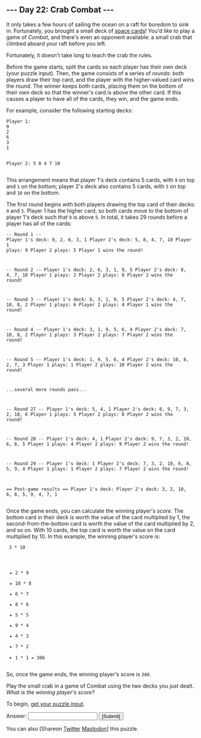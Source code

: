 <main>
  <article class="day-desc">
    <h2>--- Day 22: Crab Combat ---</h2>
    <p>It only takes a few hours of sailing the ocean on a raft for boredom to sink in. Fortunately, you brought a small
      deck of <a href="/2019/day/22">space cards</a>! You'd like to play a game of <em>Combat</em>, and there's even an
      opponent available: a small crab that climbed aboard your raft before you left.</p>
    <p>Fortunately, it doesn't take long to teach the crab the rules.</p>
    <p>Before the game starts, split the cards so each player has their own deck (your puzzle input). Then, the game
      consists of a series of <em>rounds</em>: both players draw their top card, and the player with the higher-valued
      card wins the round. The winner keeps both cards, placing them on the bottom of their own deck so that the
      winner's card is above the other card. If this causes a player to have all of the cards, they win, and the game
      ends.</p>
    <p>For example, consider the following starting decks:</p>
    <pre><code>Player 1:
9
2
6
3
1

Player 2:
5
8
4
7
10
</code></pre>
    <p>This arrangement means that player 1's deck contains 5 cards, with <code>9</code> on top and <code>1</code> on
      the bottom; player 2's deck also contains 5 cards, with <code>5</code> on top and <code>10</code> on the bottom.
    </p>
    <p>The first round begins with both players drawing the top card of their decks: <code>9</code> and <code>5</code>.
      Player 1 has the higher card, so both cards move to the bottom of player 1's deck such that <code>9</code> is
      above <code>5</code>. In total, it takes 29 rounds before a player has all of the cards:</p>
    <pre><code>-- Round 1 --
Player 1's deck: 9, 2, 6, 3, 1
Player 2's deck: 5, 8, 4, 7, 10
Player 1 plays: 9
Player 2 plays: 5
Player 1 wins the round!

-- Round 2 --
Player 1's deck: 2, 6, 3, 1, 9, 5
Player 2's deck: 8, 4, 7, 10
Player 1 plays: 2
Player 2 plays: 8
Player 2 wins the round!

-- Round 3 --
Player 1's deck: 6, 3, 1, 9, 5
Player 2's deck: 4, 7, 10, 8, 2
Player 1 plays: 6
Player 2 plays: 4
Player 1 wins the round!

-- Round 4 --
Player 1's deck: 3, 1, 9, 5, 6, 4
Player 2's deck: 7, 10, 8, 2
Player 1 plays: 3
Player 2 plays: 7
Player 2 wins the round!

-- Round 5 --
Player 1's deck: 1, 9, 5, 6, 4
Player 2's deck: 10, 8, 2, 7, 3
Player 1 plays: 1
Player 2 plays: 10
Player 2 wins the round!

...several more rounds pass...

-- Round 27 --
Player 1's deck: 5, 4, 1
Player 2's deck: 8, 9, 7, 3, 2, 10, 6
Player 1 plays: 5
Player 2 plays: 8
Player 2 wins the round!

-- Round 28 --
Player 1's deck: 4, 1
Player 2's deck: 9, 7, 3, 2, 10, 6, 8, 5
Player 1 plays: 4
Player 2 plays: 9
Player 2 wins the round!

-- Round 29 --
Player 1's deck: 1
Player 2's deck: 7, 3, 2, 10, 6, 8, 5, 9, 4
Player 1 plays: 1
Player 2 plays: 7
Player 2 wins the round!


== Post-game results ==
Player 1's deck: 
Player 2's deck: 3, 2, 10, 6, 8, 5, 9, 4, 7, 1
</code></pre>
    <p>Once the game ends, you can calculate the winning player's <em>score</em>. The bottom card in their deck is worth
      the value of the card multiplied by 1, the second-from-the-bottom card is worth the value of the card multiplied
      by 2, and so on. With 10 cards, the top card is worth the value on the card multiplied by 10. In this example, the
      winning player's score is:</p>
    <pre><code>   3 * 10
+  2 *  9
+ 10 *  8
+  6 *  7
+  8 *  6
+  5 *  5
+  9 *  4
+  4 *  3
+  7 *  2
+  1 *  1
= 306
</code></pre>
    <p>So, once the game ends, the winning player's score is <em><code>306</code></em>.</p>
    <p>Play the small crab in a game of Combat using the two decks you just dealt. <em>What is the winning player's
        score?</em></p>
  </article>
  <p>To begin, <a href="22/input" target="_blank">get your puzzle input</a>.</p>
  <form method="post" action="22/answer"><input type="hidden" name="level" value="1" />
    <p>Answer: <input type="text" name="answer" autocomplete="off" /> <input type="submit" value="[Submit]" /></p>
  </form>
  <p>You can also <span class="share">[Share<span class="share-content">on
        <a href="https://twitter.com/intent/tweet?text=%22Crab+Combat%22+%2D+Day+22+%2D+Advent+of+Code+2020&amp;url=https%3A%2F%2Fadventofcode%2Ecom%2F2020%2Fday%2F22&amp;related=ericwastl&amp;hashtags=AdventOfCode"
          target="_blank">Twitter</a>
        <a href="javascript:void(0);"
          onclick="var mastodon_instance=prompt('Mastodon Instance / Server Name?'); if(typeof mastodon_instance==='string' && mastodon_instance.length){this.href='https://'+mastodon_instance+'/share?text=%22Crab+Combat%22+%2D+Day+22+%2D+Advent+of+Code+2020+%23AdventOfCode+https%3A%2F%2Fadventofcode%2Ecom%2F2020%2Fday%2F22'}else{return false;}"
          target="_blank">Mastodon</a></span>]</span> this puzzle.</p>
</main>